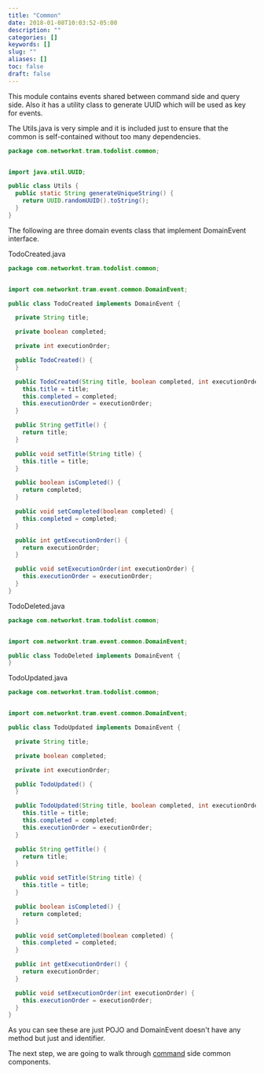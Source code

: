 ```yaml
---
title: "Common"
date: 2018-01-08T10:03:52-05:00
description: ""
categories: []
keywords: []
slug: ""
aliases: []
toc: false
draft: false
---
```


This module contains events shared between command side and query side. Also it has a utility class
to generate UUID which will be used as key for events.

The Utils.java is very simple and it is included just to ensure that the common is self-contained
without too many dependencies.

```java
package com.networknt.tram.todolist.common;


import java.util.UUID;

public class Utils {
  public static String generateUniqueString() {
    return UUID.randomUUID().toString();
  }
}

```

The following are three domain events class that implement DomainEvent interface.

TodoCreated.java

```java
package com.networknt.tram.todolist.common;


import com.networknt.tram.event.common.DomainEvent;

public class TodoCreated implements DomainEvent {

  private String title;

  private boolean completed;

  private int executionOrder;

  public TodoCreated() {
  }

  public TodoCreated(String title, boolean completed, int executionOrder) {
    this.title = title;
    this.completed = completed;
    this.executionOrder = executionOrder;
  }

  public String getTitle() {
    return title;
  }

  public void setTitle(String title) {
    this.title = title;
  }

  public boolean isCompleted() {
    return completed;
  }

  public void setCompleted(boolean completed) {
    this.completed = completed;
  }

  public int getExecutionOrder() {
    return executionOrder;
  }

  public void setExecutionOrder(int executionOrder) {
    this.executionOrder = executionOrder;
  }
}

```

TodoDeleted.java

```java
package com.networknt.tram.todolist.common;


import com.networknt.tram.event.common.DomainEvent;

public class TodoDeleted implements DomainEvent {
}

```

TodoUpdated.java

```java
package com.networknt.tram.todolist.common;


import com.networknt.tram.event.common.DomainEvent;

public class TodoUpdated implements DomainEvent {

  private String title;

  private boolean completed;

  private int executionOrder;

  public TodoUpdated() {
  }

  public TodoUpdated(String title, boolean completed, int executionOrder) {
    this.title = title;
    this.completed = completed;
    this.executionOrder = executionOrder;
  }

  public String getTitle() {
    return title;
  }

  public void setTitle(String title) {
    this.title = title;
  }

  public boolean isCompleted() {
    return completed;
  }

  public void setCompleted(boolean completed) {
    this.completed = completed;
  }

  public int getExecutionOrder() {
    return executionOrder;
  }

  public void setExecutionOrder(int executionOrder) {
    this.executionOrder = executionOrder;
  }
}

```

As you can see these are just POJO and DomainEvent doesn't have any method but just and identifier.

The next step, we are going to walk through [command][] side common components. 

[command]: /tutorial/tram/todo-list/command/
